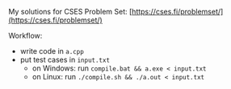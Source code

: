 My solutions for CSES Problem Set: [https://cses.fi/problemset/](https://cses.fi/problemset/)

Workflow:
- write code in `a.cpp`
- put test cases in `input.txt`
  - on Windows: run `compile.bat && a.exe < input.txt`
  - on Linux: run `./compile.sh && ./a.out < input.txt`
